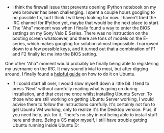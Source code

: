 * I think the firewall issue that prevents opening IPython notebook on my web broswer has been challenging. 
I spent a couple hours googling to no possible fix, but I think I will keep looking for now. 
I haven't tried the IRC channel for IPython yet, maybe that would be the next place to start.   
* The "Aha" moment was when I finally found a way to enter the BIOS settings on my Sony Vaio E Series. 
There was no instruction on the booting screen whatsoever, and there are tons of models on the E-series, 
which makes googling for solution almost impossible. I narrowed down to a few possible keys, 
and it turned out that a combination of F1 and F2 finally let me into the BIOS setting.   

One other "Aha" moment would probably be finally being able to registering my username on the IRC. 
It may sound trivial to most, but after digging around, I finally found a 
[helpful guide](http://www.zantherus.com/community/topic/2635-howto-connect-to-irc-with-pidgin/) 
on how to do it on Ubuntu.   

* If I could start all over, I would slow myself down a little bit. I tend to press 'Next' without carefully
reading what is going on during installation, and that cost me once whilst installing Ubuntu Server. To those
who are still working on getting Ubuntu Server working, I would advise them to follow the instructions carefully. 
It's certainly not fun to get Ubuntu VM working, only to realize it's the Desktop version. Plus, if you need help, 
ask for it. There's no shy in not being able to install stuff here and there. Being a CS major myself, I still 
have trouble getting Ubuntu running inside Ubuntu D:
